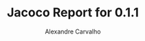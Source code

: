 ---
title: Jacoco Report for 0.1.1
author: Alexandre Carvalho
menu_title: 0.1.1
category: jacoco_reports
layout: iframe
iframe_url: /docs/0.1.1/site/jacoco/index.html
order: 5
---